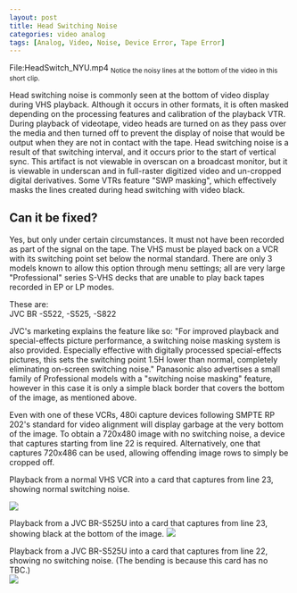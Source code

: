 ```yaml
---
layout: post
title: Head Switching Noise
categories: video analog
tags: [Analog, Video, Noise, Device Error, Tape Error]
---
```


File:HeadSwitch_NYU.mp4
<sub>Notice the noisy lines at the bottom of the video in this short clip.</sub>

Head switching noise is commonly seen at the bottom of video display during VHS playback. Although it occurs in other formats, it is often masked depending on the processing features and calibration of the playback VTR. During playback of videotape, video heads are turned on as they pass over the media and then turned off to prevent the display of noise that would be output when they are not in contact with the tape. Head switching noise is a result of that switching interval, and it occurs prior to the start of vertical sync. This artifact is not viewable in overscan on a broadcast monitor, but it is viewable in underscan and in full-raster digitized video and un-cropped digital derivatives. Some VTRs feature "SWP masking", which effectively masks the lines created during head switching with video black.

## Can it be fixed?

Yes, but only under certain circumstances. It must not have been recorded as part of the signal on the tape. The VHS must be played back on a VCR with its switching point set below the normal standard. There are only 3 models known to allow this option through menu settings; all are very large "Professional" series S-VHS decks that are unable to play back tapes recorded in EP or LP modes.

These are:  
JVC BR -S522, -S525, -S822  

JVC's marketing explains the feature like so: "For improved playback and special-effects picture performance, a switching noise masking system is also provided. Especially effective with digitally processed special-effects pictures, this sets the switching point 1.5H lower than normal, completely eliminating on-screen switching noise." Panasonic also advertises a small family of Professional models with a "switching noise masking" feature, however in this case it is only a simple black border that covers the bottom of the image, as mentioned above.

Even with one of these VCRs, 480i capture devices following SMPTE RP 202's standard for video alignment will display garbage at the very bottom of the image. To obtain a 720x480 image with no switching noise, a device that captures starting from line 22 is required. Alternatively, one that captures 720x486 can be used, allowing offending image rows to simply be cropped off.


Playback from a normal VHS VCR into a card that captures from line 23, showing normal switching noise.

<img src="{{ site.baseurl }}/images/HeadSwitch_Butterfly_SLV-779HF_Sharp1_XCard.jpg‎">


Playback from a JVC BR-S525U into a card that captures from line 23, showing black at the bottom of the image.
<img src="{{ site.baseurl }}/images/HeadSwitch_Butterfly_BR-S525U_XCard1_PB4.5H.jpg‎">


Playback from a JVC BR-S525U into a card that captures from line 22, showing no switching noise. (The bending is because this card has no TBC.)<br/>
<img src="{{ site.baseurl }}/images/HeadSwitch_Butterfly_BR-S525U_VC500.jpg‎">

